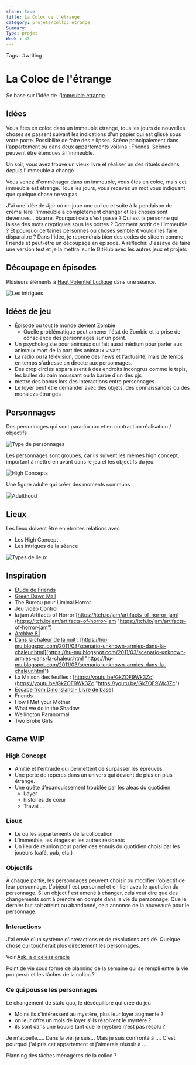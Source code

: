 ```yaml
---
share: true 
title: La Coloc de l'étrange
category: projets/colloc_etrange
Summary: 
Type: projet
Week : 43
---
```

Tags : #writing 

# La Coloc de l'étrange

Se base sur l'idée de l'[Immeuble étrange](Immeuble%20étrange.md)

## Idées

Vous êtes en coloc dans un immeuble étrange, tous les jours de nouvelles choses se passent suivant les indications d'un papier qui est glissé sous votre porte.
Possibilité de faire des ellipses.
Scène principalement dans l'appartement ou dans deux appartements voisins : Friends.
Scènes peuvent être étendues à l'immeuble.

Un soir, vous avez trouvé un vieux livre et réaliser un des rituels dedans, depuis l'immeuble a changé

Vous venez d'emménager dans un immeuble, vous êtes en coloc, mais cet immeuble est étrange. Tous les jours, vous recevez un mot vous indiquant que quelque chose ne va pas.

J'ai une idée de #jdr où on joue une colloc et suite à la pendaison de crémaillère l'immeuble a complètement changer et les choses sont devenues… bizarre. Pourquoi cela s'est passé ? Qui est la personne qui laisse des mots cryptiques sous les portes ?
Comment sortir de l'immeuble ? Et pourquoi certaines personnes ou choses semblent vouloir les faire disparaitre ?
Dans l'idée, je reprendrais bien des codes de sitcom comme Friends et peut-être un découpage en épisode. À réfléchir.
J'essaye de faire une version test et je la mettrai sur le GitHub avec les autres jeux et projets

## Découpage en épisodes

Plusieurs éléments à [Haut Potentiel Ludique](Potentiels%20ludiques%7C%20Haut%20Potentiel%20Ludique.md) dans une séance.

![Les intrigues](Étude%20de%20Friends.md#Intrigues)

## Idées de jeu

- Épisode ou tout le monde devient Zombie
  - Quelle problématique peut amener l'état de Zombie et la prise de conscience des personnages sur un point.
- Un psychologiste pour animaux qui fait aussi médium pour parler aux animaux mort de la part des animaux vivant
- La radio ou la télévision, donne des news et l'actualité, mais de temps en temps s'adresse en directe aux personnages.
- Des crop circles apparaissent à des endroits incongrus comme le tapis, les bulles du bain moussant ou la barbe d'un des pjs
- mettre des bonus lors des interactions entre personnages. 
- Le loyer peut être demander avec des objets, des connaissances ou des monaiezs étranges


## Personnages

Des personnages qui sont paradoxaux et en contraction réalisation / objectifs

![Type de personnages](Étude%20de%20Friends.md#Type%20de%20personnages)

Les personnages sont groupés, car ils suivent les mêmes high concept, important à mettre en avant dans le jeu et les objectifs du jeu.

![High Concepts](Étude%20de%20Friends.md#High%20Concept)

Une figure adulte qui créer des moments communs

![Adulthood](Étude%20de%20Friends.md#Adulthood)

## Lieux

Les lieux doivent être en étroites relations avec

- Les High Concept
- Les intrigues de la séance

![Types de lieux](Étude%20de%20Friends.md#Types%20de%20lieux)

## Inspiration

- [Étude de Friends](Étude%20de%20Friends.md)
- [Green Dawn Mall](Green%20Dawn%20Mall)
- The Bureau pour Liminal Horror
- Jeu vidéo Control
- la jam Artifacts of Horror [https://itch.io/jam/artifacts-of-horror-jam](https://itch.io/jam/artifacts-of-horror-jam "https://itch.io/jam/artifacts-of-horror-jam")
- [Archive 81](9999%20Inbox/Archive%2081.md)
- [Dans la chaleur de la nuit](../../source/Dans%20la%20chaleur%20de%20la%20nuit.md) : [https://hu-mu.blogspot.com/2011/03/scenario-unknown-armies-dans-la-chaleur.html](https://hu-mu.blogspot.com/2011/03/scenario-unknown-armies-dans-la-chaleur.html "https://hu-mu.blogspot.com/2011/03/scenario-unknown-armies-dans-la-chaleur.html")
- La Maison des feuilles : [https://youtu.be/GkZOF9Wk3Zc](https://youtu.be/GkZOF9Wk3Zc "https://youtu.be/GkZOF9Wk3Zc")
- [Escape from Dino Island - Livre de base](Escape%20from%20Dino%20Island%20-%20Livre%20de%20base)]
- Friends
- How I Met your Mother
- What we do in the Shadow
- Wellington Paranormal
- Two Broke Girls

## Game WIP

### High Concept

- Amitié et l'entraide qui permettent de surpasser les épreuves.
- Une perte de repères dans un univers qui devient de plus en plus étrange.
- Une quête d’épanouissement troublée par les aléas du quotidien.
	- Loyer
	- histoires de cœur 
	- Travail…

### Lieux

- Le ou les appartements de la collocation
- L'immeuble, les étages et les autres résidents
- Un lieu de réunion pour parler des ennuis du quotidien choisi par les joueurs (café, pub, etc.)

### Objectifs 

À chaque partie, les personnages peuvent choisir ou modifier l'objectif de leur personnage.
L'objectif est personnel et en lien avec le quotidien du personnage. Si un objectif est amené à changer, cela veut dire que des changements sont à prendre en compte dans la vie du personnage. Que le dernier but soit atteint ou abandonné, cela annonce de la nouveauté pour le personnage.

### Interactions

J'ai envie d'un système d'interactions et de résolutions ans dé. Quelque chose qui toucherait plus directement les personnages.

Voir [Ask, a diceless oracle](../../source/Ask,%20a%20diceless%20oracle.md)

Point de vie sous forme de planning de la semaine qui se rempli entre la vie pro perso et les tâches de la colloc ?

### Ce qui pousse les personnages

Le changement de statu quo, le déséquilibre qui créé du jeu 

- Moins ils s'intéressent au mystère, plus leur loyer augmente ?
- on leur offre un mois de loyer s'ils résolvent le mystère ?
- ils sont dans une boucle tant que le mystère n'est pas résolu ?

Je m'appelle..... 
Dans la vie, je suis…
Mais je suis confronté à .... 
C'est pourquoi j'ai pris cet appartement et j'aimerais réussir à .....

Planning des tâches ménagères de la colloc ?